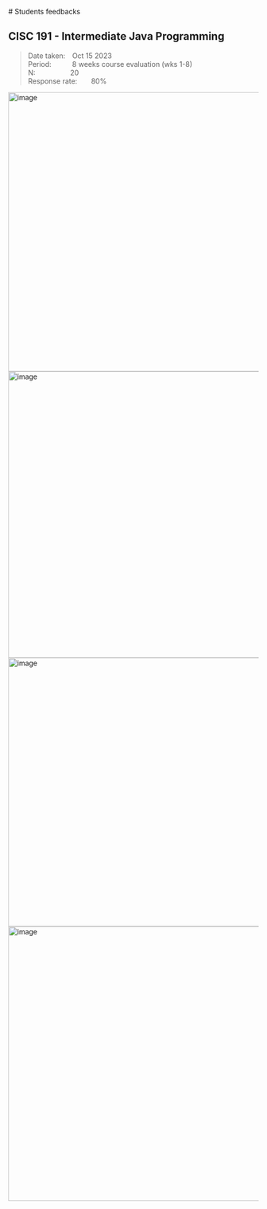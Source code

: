[](url)# Students feedbacks
## CISC 191 - Intermediate Java Programming

> Date taken:&ensp;&ensp;Oct 15 2023  
> Period:&ensp;&ensp;&ensp;&ensp;&ensp;&ensp;8 weeks course evaluation (wks 1-8)  
> N:&ensp;&ensp;&ensp;&ensp;&ensp;&ensp;&ensp;&ensp;&ensp;&ensp;20  
> Response rate:&ensp;&ensp;&ensp;&ensp;80%  

<img width="561" alt="image" src="https://github.com/d-khan/prf/assets/11669149/8422c8e2-3b26-4317-b56d-e531b7bf35ac">
<img width="576" alt="image" src="https://github.com/d-khan/prf/assets/11669149/7cc93ac3-c4cf-442a-b502-c8c7fd5866e9">
<img width="540" alt="image" src="https://github.com/d-khan/prf/assets/11669149/75678efc-ab41-4977-b9f3-8221cc55668b">
<img width="552" alt="image" src="https://github.com/d-khan/prf/assets/11669149/1151e94c-1e44-4f18-a162-9c5343b2f28e">






